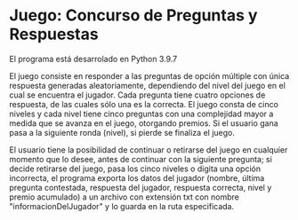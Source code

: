 # Juego: Concurso de Preguntas y Respuestas
El programa está desarrolado en Python 3.9.7

El juego consiste en responder a las preguntas de opción múltiple con única respuesta generadas aleatoriamente, dependiendo del nivel del juego en el cual se encuentra el jugador. Cada pregunta tiene cuatro opciones de respuesta, de las cuales sólo una es la correcta. El juego consta de cinco niveles y cada nivel tiene cinco preguntas con una complejidad mayor a medida que se avanza en el juego, otorgando premios. Si el usuario gana pasa a la siguiente ronda (nivel), si pierde se finaliza el juego.

El usuario tiene la posibilidad de continuar o retirarse del juego en cualquier momento que lo desee, antes de continuar con la siguiente pregunta; si decide retirarse del juego, pasa los cinco niveles o digita una opción incorrecta, el programa exporta los datos del jugador (nombre, última pregunta contestada, respuesta del jugador, respuesta correcta, nivel y premio acumulado)  a un archivo con extensión txt con nombre "informacionDelJugador" y lo guarda en la ruta especificada. 
